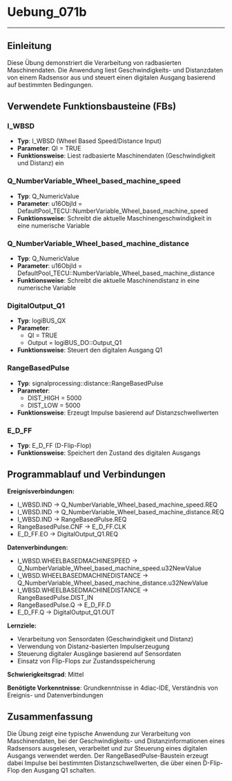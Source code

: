 # Uebung_071b

* * * * * * * * * *

## Einleitung
Diese Übung demonstriert die Verarbeitung von radbasierten Maschinendaten. Die Anwendung liest Geschwindigkeits- und Distanzdaten von einem Radsensor aus und steuert einen digitalen Ausgang basierend auf bestimmten Bedingungen.

## Verwendete Funktionsbausteine (FBs)

### I_WBSD
- **Typ**: I_WBSD (Wheel Based Speed/Distance Input)
- **Parameter**: QI = TRUE
- **Funktionsweise**: Liest radbasierte Maschinendaten (Geschwindigkeit und Distanz) ein

### Q_NumberVariable_Wheel_based_machine_speed
- **Typ**: Q_NumericValue
- **Parameter**: u16ObjId = DefaultPool_TECU::NumberVariable_Wheel_based_machine_speed
- **Funktionsweise**: Schreibt die aktuelle Maschinengeschwindigkeit in eine numerische Variable

### Q_NumberVariable_Wheel_based_machine_distance
- **Typ**: Q_NumericValue
- **Parameter**: u16ObjId = DefaultPool_TECU::NumberVariable_Wheel_based_machine_distance
- **Funktionsweise**: Schreibt die aktuelle Maschinendistanz in eine numerische Variable

### DigitalOutput_Q1
- **Typ**: logiBUS_QX
- **Parameter**: 
  - QI = TRUE
  - Output = logiBUS_DO::Output_Q1
- **Funktionsweise**: Steuert den digitalen Ausgang Q1

### RangeBasedPulse
- **Typ**: signalprocessing::distance::RangeBasedPulse
- **Parameter**:
  - DIST_HIGH = 5000
  - DIST_LOW = 5000
- **Funktionsweise**: Erzeugt Impulse basierend auf Distanzschwellwerten

### E_D_FF
- **Typ**: E_D_FF (D-Flip-Flop)
- **Funktionsweise**: Speichert den Zustand des digitalen Ausgangs

## Programmablauf und Verbindungen

**Ereignisverbindungen:**
- I_WBSD.IND → Q_NumberVariable_Wheel_based_machine_speed.REQ
- I_WBSD.IND → Q_NumberVariable_Wheel_based_machine_distance.REQ
- I_WBSD.IND → RangeBasedPulse.REQ
- RangeBasedPulse.CNF → E_D_FF.CLK
- E_D_FF.EO → DigitalOutput_Q1.REQ

**Datenverbindungen:**
- I_WBSD.WHEELBASEDMACHINESPEED → Q_NumberVariable_Wheel_based_machine_speed.u32NewValue
- I_WBSD.WHEELBASEDMACHINEDISTANCE → Q_NumberVariable_Wheel_based_machine_distance.u32NewValue
- I_WBSD.WHEELBASEDMACHINEDISTANCE → RangeBasedPulse.DIST_IN
- RangeBasedPulse.Q → E_D_FF.D
- E_D_FF.Q → DigitalOutput_Q1.OUT

**Lernziele:**
- Verarbeitung von Sensordaten (Geschwindigkeit und Distanz)
- Verwendung von Distanz-basierten Impulserzeugung
- Steuerung digitaler Ausgänge basierend auf Sensordaten
- Einsatz von Flip-Flops zur Zustandsspeicherung

**Schwierigkeitsgrad**: Mittel

**Benötigte Vorkenntnisse**: Grundkenntnisse in 4diac-IDE, Verständnis von Ereignis- und Datenverbindungen

## Zusammenfassung
Die Übung zeigt eine typische Anwendung zur Verarbeitung von Maschinendaten, bei der Geschwindigkeits- und Distanzinformationen eines Radsensors ausgelesen, verarbeitet und zur Steuerung eines digitalen Ausgangs verwendet werden. Der RangeBasedPulse-Baustein erzeugt dabei Impulse bei bestimmten Distanzschwellwerten, die über einen D-Flip-Flop den Ausgang Q1 schalten.